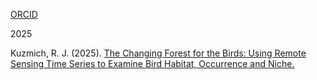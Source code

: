 [ORCID](https://orcid.org/0009-0005-8006-4489)

2025

Kuzmich, R. J. (2025). [The Changing Forest for the Birds: Using Remote Sensing Time Series to Examine Bird Habitat, Occurrence and Niche.](https://hdl.handle.net/1974/34528)

